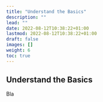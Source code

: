 ```yaml
---
title: "Understand the Basics"
description: ""
lead: ""
date: 2022-08-12T10:38:22+01:00
lastmod: 2022-08-12T10:38:22+01:00
draft: false
images: []
weight: 6
toc: true
---
```


## Understand the Basics

Bla